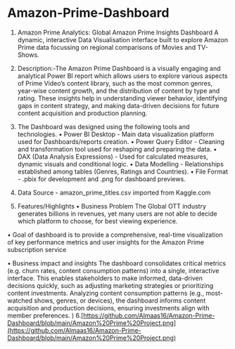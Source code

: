 # Amazon-Prime-Dashboard
1. Amazon Prime Analytics: Global Amazon Prime Insights Dashboard
 A dynamic, interactive Data Visualisation interface built to explore Amazon Prime data focussing on regional comparisons of Movies and TV-Shows.

2. Description:-The Amazon Prime Dashboard is a visually engaging and analytical Power BI report which allows users to explore various aspects of Prime Video’s content library, such as the most common genres, year-wise content growth, and the distribution of content by type and rating. These insights help in understanding viewer behavior, identifying gaps in content strategy, and making data-driven decisions for future content acquisition and production planning.

  
3. The Dashboard was designed using the following tools and technologies.
  • Power BI Desktop - Main data visualization platform used for Dashboards/reports creation.
  • Power Query Editor - Cleaning and transformation tool used for reshaping and preparing the data.
  • DAX (Data Analysis Expressions) - Used for calculated measures, dynamic visuals and conditional logic.
  • Data Modelling - Relationships established among tables (Genres, Ratings and Countries).
  • File Format - .pbix for development and .png for dashboard previews.

4. Data Source - amazon_prime_titles.csv imported from Kaggle.com

5. Features/Highlights
• Business Problem
The Global OTT industry generates billions in revenues, yet many users are not able to decide which platform to choose, for best viewing experience.

• Goal of dashboard is to provide a comprehensive, real-time visualization of key performance metrics and user insights for the Amazon Prime subscription service

• Business impact and insights 
The dashboard consolidates critical metrics (e.g. churn rates, content consumption patterns) into a single, interactive interface. This enables stakeholders to make informed, data-driven decisions quickly, such as adjusting marketing strategies or prioritizing content investments.
Analyzing content consumption patterns (e.g., most-watched shows, genres, or devices), the dashboard informs content acquisition and production decisions, ensuring investments align with member preferences.
)
6.[https://github.com/Almaas16/Amazon-Prime-Dashboard/blob/main/Amazon%20Prime%20Project.png](https://github.com/Almaas16/Amazon-Prime-Dashboard/blob/main/Amazon%20Prime%20Project.png)
   
  

